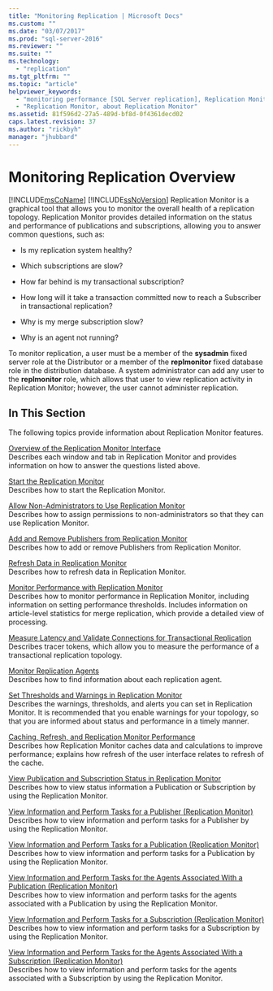 ```yaml
---
title: "Monitoring Replication | Microsoft Docs"
ms.custom: ""
ms.date: "03/07/2017"
ms.prod: "sql-server-2016"
ms.reviewer: ""
ms.suite: ""
ms.technology: 
  - "replication"
ms.tgt_pltfrm: ""
ms.topic: "article"
helpviewer_keywords: 
  - "monitoring performance [SQL Server replication], Replication Monitor"
  - "Replication Monitor, about Replication Monitor"
ms.assetid: 81f596d2-27a5-489d-bf8d-0f4361decd02
caps.latest.revision: 37
ms.author: "rickbyh"
manager: "jhubbard"
---
```

# Monitoring Replication Overview
  [!INCLUDE[msCoName](../../../advanced-analytics/r-services/tutorials/includes/msconame-md.md)] [!INCLUDE[ssNoVersion](../../../advanced-analytics/r-services/includes/ssnoversion-md.md)] Replication Monitor is a graphical tool that allows you to monitor the overall health of a replication topology. Replication Monitor provides detailed information on the status and performance of publications and subscriptions, allowing you to answer common questions, such as:  
  
-   Is my replication system healthy?  
  
-   Which subscriptions are slow?  
  
-   How far behind is my transactional subscription?  
  
-   How long will it take a transaction committed now to reach a Subscriber in transactional replication?  
  
-   Why is my merge subscription slow?  
  
-   Why is an agent not running?  
  
 To monitor replication, a user must be a member of the **sysadmin** fixed server role at the Distributor or a member of the **replmonitor** fixed database role in the distribution database. A system administrator can add any user to the **replmonitor** role, which allows that user to view replication activity in Replication Monitor; however, the user cannot administer replication.  
  
## In This Section  
 The following topics provide information about Replication Monitor features.  
  
 [Overview of the Replication Monitor Interface](../../../relational-databases/replication/monitor/overview-of-the-replication-monitor-interface.md)  
 Describes each window and tab in Replication Monitor and provides information on how to answer the questions listed above.  
  
 [Start the Replication Monitor](../../../relational-databases/replication/monitor/start-the-replication-monitor.md)  
 Describes how to start the Replication Monitor.  
  
 [Allow Non-Administrators to Use Replication Monitor](../../../relational-databases/replication/monitor/allow-non-administrators-to-use-replication-monitor.md)  
 Describes how to assign permissions to non-administrators so that they can use Replication Monitor.  
  
 [Add and Remove Publishers from Replication Monitor](../../../relational-databases/replication/monitor/add-and-remove-publishers-from-replication-monitor.md)  
 Describes how to add or remove Publishers from Replication Monitor.  
  
 [Refresh Data in Replication Monitor](../../../relational-databases/replication/monitor/refresh-data-in-replication-monitor.md)  
 Describes how to refresh data in Replication Monitor.  
  
 [Monitor Performance with Replication Monitor](../../../relational-databases/replication/monitor/monitor-performance-with-replication-monitor.md)  
 Describes how to monitor performance in Replication Monitor, including information on setting performance thresholds. Includes information on article-level statistics for merge replication, which provide a detailed view of processing.  
  
 [Measure Latency and Validate Connections for Transactional Replication](../../../relational-databases/replication/monitor/measure-latency-and-validate-connections-for-transactional-replication.md)  
 Describes tracer tokens, which allow you to measure the performance of a transactional replication topology.  
  
 [Monitor Replication Agents](../../../relational-databases/replication/monitor/monitor-replication-agents.md)  
 Describes how to find information about each replication agent.  
  
 [Set Thresholds and Warnings in Replication Monitor](../../../relational-databases/replication/monitor/set-thresholds-and-warnings-in-replication-monitor.md)  
 Describes the warnings, thresholds, and alerts you can set in Replication Monitor. It is recommended that you enable warnings for your topology, so that you are informed about status and performance in a timely manner.  
  
 [Caching, Refresh, and Replication Monitor Performance](../../../relational-databases/replication/monitor/caching-refresh-and-replication-monitor-performance.md)  
 Describes how Replication Monitor caches data and calculations to improve performance; explains how refresh of the user interface relates to refresh of the cache.  
  
 [View Publication and Subscription Status in Replication Monitor](../../../relational-databases/replication/monitor/view-publication-and-subscription-status-in-replication-monitor.md)  
 Describes how to view status information a Publication or Subscription by using the Replication Monitor.  
  
 [View Information and Perform Tasks for a Publisher &#40;Replication Monitor&#41;](../../../relational-databases/replication/monitor/view-information-and-perform-tasks-for-a-publisher-replication-monitor.md)  
 Describes how to view information and perform tasks for a Publisher by using the Replication Monitor.  
  
 [View Information and Perform Tasks for a Publication &#40;Replication Monitor&#41;](../../../relational-databases/replication/monitor/view-information-and-perform-tasks-for-a-publication-replication-monitor.md)  
 Describes how to view information and perform tasks for a Publication by using the Replication Monitor.  
  
 [View Information and Perform Tasks for the Agents Associated With a Publication &#40;Replication Monitor&#41;](../../../relational-databases/replication/monitor/view-information-and-perform-tasks-for-publication-agents.md)  
 Describes how to view information and perform tasks for the agents associated with a Publication by using the Replication Monitor.  
  
 [View Information and Perform Tasks for a Subscription &#40;Replication Monitor&#41;](../../../relational-databases/replication/monitor/view-information-and-perform-tasks-for-a-subscription-replication-monitor.md)  
 Describes how to view information and perform tasks for a Subscription by using the Replication Monitor.  
  
 [View Information and Perform Tasks for the Agents Associated With a Subscription &#40;Replication Monitor&#41;](../../../relational-databases/replication/monitor/view-information-and-perform-tasks-for-subscription-agents.md)  
 Describes how to view information and perform tasks for the agents associated with a Subscription by using the Replication Monitor.  
  
  